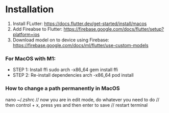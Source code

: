 # Installation
1. Install FLutter: https://docs.flutter.dev/get-started/install/macos
2. Add Fireabse to Flutter: https://firebase.google.com/docs/flutter/setup?platform=ios
3. Download model on to device using Firebase: https://firebase.google.com/docs/ml/flutter/use-custom-models

### For MacOS with M1:
- STEP 1: Install ffi
sudo arch -x86_64 gem install ffi
- STEP 2: Re-install dependencies
arch -x86_64 pod install

### How to change a path permanently in MacOS
nano ~/.zshrc
// now you are in edit mode, do whatever you need to do
// then control + x, press yes and then enter to save 
// restart terminal
